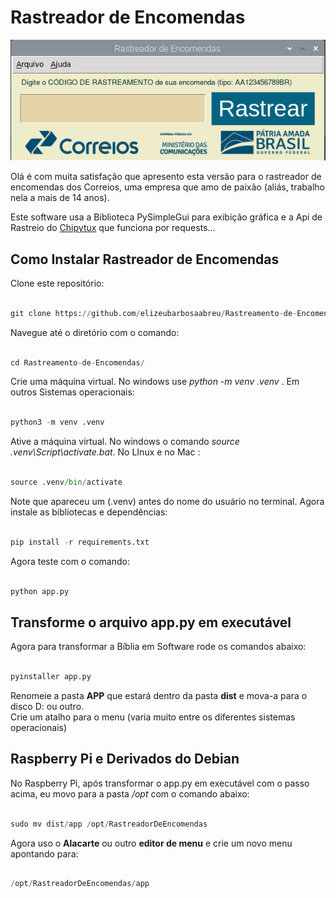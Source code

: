 # Rastreador de Encomendas
![Imagem](image.png) 

Olá é com muita satisfação que apresento esta versão para o rastreador de encomendas dos Correios, uma empresa que amo de paixão (aliás, trabalho nela a mais de 14 anos).

Este software usa a Biblioteca PySimpleGui para exibição gráfica e a Api de Rastreio do [Chipytux](https://github.com/chipytux) que funciona por requests...

## Como Instalar Rastreador de Encomendas

Clone este repositório:
 
~~~python

git clone https://github.com/elizeubarbosaabreu/Rastreamento-de-Encomendas

~~~

Navegue até o diretório com o comando:
 
~~~python

cd Rastreamento-de-Encomendas/

~~~

Crie uma máquina virtual. No windows use *python -m venv .venv* . Em outros Sistemas operacionais:
 
~~~python

python3 -m venv .venv

~~~

Ative a máquina virtual. No windows o comando *source .venv\Script\activate.bat*. No LInux e no Mac :
 
~~~python

source .venv/bin/activate

~~~

Note que apareceu um (.venv) antes do nome do usuário no terminal. Agora instale as bibliotecas e dependências:
 
~~~python

pip install -r requirements.txt

~~~

Agora teste com o comando:
 
~~~python

python app.py

~~~

## Transforme o arquivo app.py em executável

Agora para transformar a Bíblia em Software rode os comandos abaixo:
 
~~~python

pyinstaller app.py

~~~

Renomeie a pasta **APP** que estará dentro da pasta **dist** e mova-a para o disco D: ou outro.  
Crie um atalho para o menu (varia muito entre os diferentes sistemas operacionais)

## Raspberry Pi e Derivados do Debian

No Raspberry Pi, após transformar o app.py em executável com o passo acima, eu movo para a pasta */opt* com o comando abaixo:

~~~python

sudo mv dist/app /opt/RastreadorDeEncomendas

~~~

Agora uso o **Alacarte** ou outro **editor de menu** e crie um novo menu apontando para:
 
~~~python

/opt/RastreadorDeEncomendas/app

~~~
